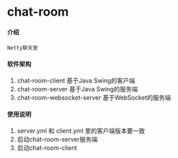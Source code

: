 # chat-room

#### 介绍
    Netty聊天室

#### 软件架构
1. chat-room-client 基于Java Swing的客户端
2. chat-room-server 基于Java Swing的服务端
3. chat-room-websocket-server 基于WebSocket的服务端

#### 使用说明
1. server.yml 和 client.yml 里的客户端版本要一致
1. 启动chat-room-server服务端
2. 启动chat-room-client
